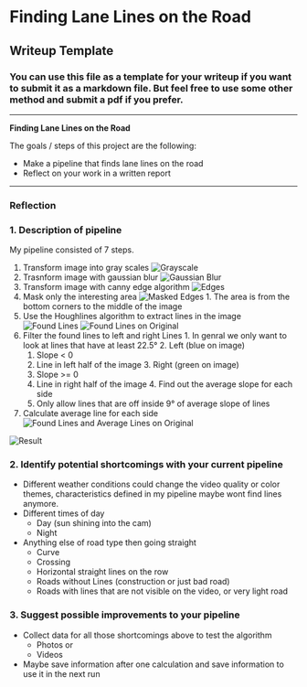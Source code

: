 # **Finding Lane Lines on the Road**

## Writeup Template

### You can use this file as a template for your writeup if you want to submit it as a markdown file. But feel free to use some other method and submit a pdf if you prefer.

---

**Finding Lane Lines on the Road**

The goals / steps of this project are the following:
* Make a pipeline that finds lane lines on the road
* Reflect on your work in a written report


[//]: # (Image References)

[image1]: https://raw.githubusercontent.com/thorbenvh8/CarND-LaneLines-P1/master/documentation/grayscale.jpg "Grayscale"
[image2]: https://raw.githubusercontent.com/thorbenvh8/CarND-LaneLines-P1/master/documentation/gaussian_blur.jpg "Gaussian Blur"
[image3]: https://raw.githubusercontent.com/thorbenvh8/CarND-LaneLines-P1/master/documentation/edges.jpg "Edges"
[image4]: https://raw.githubusercontent.com/thorbenvh8/CarND-LaneLines-P1/master/documentation/masked_edges.jpg "Masked Edges"
[image5]: https://raw.githubusercontent.com/thorbenvh8/CarND-LaneLines-P1/master/documentation/found_lines.jpg "Found Lines"
[image6]: https://raw.githubusercontent.com/thorbenvh8/CarND-LaneLines-P1/master/documentation/found_lines_on_orig.jpg "Found Lines on Original"
[image7]: https://raw.githubusercontent.com/thorbenvh8/CarND-LaneLines-P1/master/documentation/found_lines_avg_lines_on_orig.jpg "Found Lines and Average Line on Original"
[image8]: https://raw.githubusercontent.com/thorbenvh8/CarND-LaneLines-P1/master/documentation/result.jpg "Result"

---

### Reflection

### 1. Description of pipeline

My pipeline consisted of 7 steps.

  1. Transform image into gray scales ![Grayscale][image1]
  2. Trasnform image with gaussian blur ![Gaussian Blur][image2]
  3. Transform image with canny edge algorithm ![Edges][image3]
  4. Mask only the interesting area ![Masked Edges][image4]
    1. The area is from the bottom corners to the middle of the image
  5. Use the Houghlines algorithm to extract lines in the image ![Found Lines][image5] ![Found Lines on Original][image6]
  6. Filter the found lines to left and right Lines
    1. In genral we only want to look at lines that have at least 22.5°
    2. Left (blue on image)
      1. Slope < 0
      2. Line in left half of the image
    3. Right (green on image)
      1. Slope >= 0
      2. Line in right half of the image
    4. Find out the average slope for each side
      1. Only allow lines that are off inside 9° of average slope of lines
  7. Calculate average line for each side ![Found Lines and Average Lines on Original][image7]

  ![Result][image8]

### 2. Identify potential shortcomings with your current pipeline

  * Different weather conditions could change the video quality or color themes, characteristics defined in my pipeline maybe wont find lines anymore.
  * Different times of day
    * Day (sun shining into the cam)
    * Night
  * Anything else of road type then going straight
    * Curve
    * Crossing
    * Horizontal straight lines on the row
    * Roads without Lines (construction or just bad road)
    * Roads with lines that are not visible on the video, or very light road

### 3. Suggest possible improvements to your pipeline

  * Collect data for all those shortcomings above to test the algorithm
    * Photos or
    * Videos
  * Maybe save information after one calculation and save information to use it in the next run
